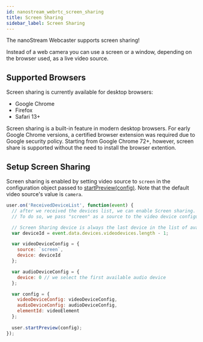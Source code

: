 ```yaml
---
id: nanostream_webrtc_screen_sharing
title: Screen Sharing
sidebar_label: Screen Sharing
---
```


The nanoStream Webcaster supports screen sharing!

Instead of a web camera you can use a screen or a window, depending on the browser used, as a live video source.

## Supported Browsers

Screen sharing is currently available for desktop browsers:

  * Google Chrome
  * Firefox
  * Safari 13+

Screen sharing is a built-in feature in modern desktop browsers. For early Google Chrome versions, a certified browser extension was required due to Google security policy. Starting from Google Chrome 72+, however, screen share is supported without the need to install the browser extention.

## Setup Screen Sharing

Screen sharing is enabled by setting video source to `screen` in the configuration object passed to [startPreview(config)](../nanostream_webrtc_api/#startpreviewconfig). Note that the default video source's value is `camera`.<br>

```javascript
user.on('ReceivedDeviceList', function(event) {
  // after we received the devices list, we can enable Screen sharing.
  // To do so, we pass "screen" as a source to the video device configuration

  // Screen Sharing device is always the last device in the list of available video devices
  var deviceId = event.data.devices.videodevices.length - 1;

  var videoDeviceConfig = {
    source: `screen`,
    device: deviceId
  };

  var audioDeviceConfig = {
    device: 0 // we select the first available audio device
  };

  var config = {
    videoDeviceConfig: videoDeviceConfig,
    audioDeviceConfig: audioDeviceConfig,
    elementId: videoElement
  };
 
  user.startPreview(config);
});
```